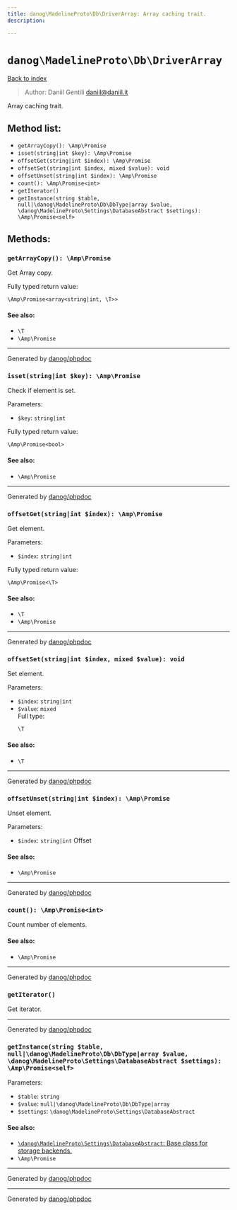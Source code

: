 ```yaml
---
title: danog\MadelineProto\Db\DriverArray: Array caching trait.
description: 

---
```

# `danog\MadelineProto\Db\DriverArray`
[Back to index](../../../index.md)

> Author: Daniil Gentili <daniil@daniil.it>  
  

Array caching trait.  




## Method list:
* `getArrayCopy(): \Amp\Promise`
* `isset(string|int $key): \Amp\Promise`
* `offsetGet(string|int $index): \Amp\Promise`
* `offsetSet(string|int $index, mixed $value): void`
* `offsetUnset(string|int $index): \Amp\Promise`
* `count(): \Amp\Promise<int>`
* `getIterator()`
* `getInstance(string $table, null|\danog\MadelineProto\Db\DbType|array $value, \danog\MadelineProto\Settings\DatabaseAbstract $settings): \Amp\Promise<self>`

## Methods:
### `getArrayCopy(): \Amp\Promise`

Get Array copy.


Fully typed return value:
```
\Amp\Promise<array<string|int, \T>>
```
#### See also: 
* `\T`
* `\Amp\Promise`



---
Generated by [danog/phpdoc](https://phpdoc.daniil.it)

### `isset(string|int $key): \Amp\Promise`

Check if element is set.


Parameters:
* `$key`: `string|int`   


Fully typed return value:
```
\Amp\Promise<bool>
```
#### See also: 
* `\Amp\Promise`



---
Generated by [danog/phpdoc](https://phpdoc.daniil.it)

### `offsetGet(string|int $index): \Amp\Promise`

Get element.


Parameters:
* `$index`: `string|int`   


Fully typed return value:
```
\Amp\Promise<\T>
```
#### See also: 
* `\T`
* `\Amp\Promise`



---
Generated by [danog/phpdoc](https://phpdoc.daniil.it)

### `offsetSet(string|int $index, mixed $value): void`

Set element.


Parameters:
* `$index`: `string|int`   
* `$value`: `mixed`   
  Full type:
  ```
  \T
  ```


#### See also: 
* `\T`



---
Generated by [danog/phpdoc](https://phpdoc.daniil.it)

### `offsetUnset(string|int $index): \Amp\Promise`

Unset element.


Parameters:
* `$index`: `string|int` Offset  


#### See also: 
* `\Amp\Promise`



---
Generated by [danog/phpdoc](https://phpdoc.daniil.it)

### `count(): \Amp\Promise<int>`

Count number of elements.


#### See also: 
* `\Amp\Promise`



---
Generated by [danog/phpdoc](https://phpdoc.daniil.it)

### `getIterator()`

Get iterator.


---
Generated by [danog/phpdoc](https://phpdoc.daniil.it)

### `getInstance(string $table, null|\danog\MadelineProto\Db\DbType|array $value, \danog\MadelineProto\Settings\DatabaseAbstract $settings): \Amp\Promise<self>`




Parameters:
* `$table`: `string`   
* `$value`: `null|\danog\MadelineProto\Db\DbType|array`   
* `$settings`: `\danog\MadelineProto\Settings\DatabaseAbstract`   


#### See also: 
* [`\danog\MadelineProto\Settings\DatabaseAbstract`: Base class for storage backends.](../Settings/DatabaseAbstract.md)
* `\Amp\Promise`



---
Generated by [danog/phpdoc](https://phpdoc.daniil.it)

---
Generated by [danog/phpdoc](https://phpdoc.daniil.it)
